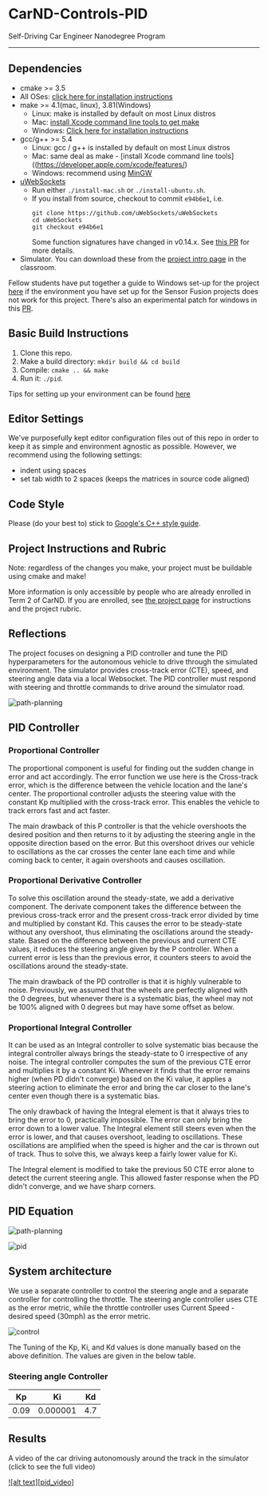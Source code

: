 # CarND-Controls-PID
Self-Driving Car Engineer Nanodegree Program

---

## Dependencies

* cmake >= 3.5
 * All OSes: [click here for installation instructions](https://cmake.org/install/)
* make >= 4.1(mac, linux), 3.81(Windows)
  * Linux: make is installed by default on most Linux distros
  * Mac: [install Xcode command line tools to get make](https://developer.apple.com/xcode/features/)
  * Windows: [Click here for installation instructions](http://gnuwin32.sourceforge.net/packages/make.htm)
* gcc/g++ >= 5.4
  * Linux: gcc / g++ is installed by default on most Linux distros
  * Mac: same deal as make - [install Xcode command line tools]((https://developer.apple.com/xcode/features/)
  * Windows: recommend using [MinGW](http://www.mingw.org/)
* [uWebSockets](https://github.com/uWebSockets/uWebSockets)
  * Run either `./install-mac.sh` or `./install-ubuntu.sh`.
  * If you install from source, checkout to commit `e94b6e1`, i.e.
    ```
    git clone https://github.com/uWebSockets/uWebSockets 
    cd uWebSockets
    git checkout e94b6e1
    ```
    Some function signatures have changed in v0.14.x. See [this PR](https://github.com/udacity/CarND-MPC-Project/pull/3) for more details.
* Simulator. You can download these from the [project intro page](https://github.com/udacity/self-driving-car-sim/releases) in the classroom.

Fellow students have put together a guide to Windows set-up for the project [here](https://s3-us-west-1.amazonaws.com/udacity-selfdrivingcar/files/Kidnapped_Vehicle_Windows_Setup.pdf) if the environment you have set up for the Sensor Fusion projects does not work for this project. There's also an experimental patch for windows in this [PR](https://github.com/udacity/CarND-PID-Control-Project/pull/3).

## Basic Build Instructions

1. Clone this repo.
2. Make a build directory: `mkdir build && cd build`
3. Compile: `cmake .. && make`
4. Run it: `./pid`. 

Tips for setting up your environment can be found [here](https://classroom.udacity.com/nanodegrees/nd013/parts/40f38239-66b6-46ec-ae68-03afd8a601c8/modules/0949fca6-b379-42af-a919-ee50aa304e6a/lessons/f758c44c-5e40-4e01-93b5-1a82aa4e044f/concepts/23d376c7-0195-4276-bdf0-e02f1f3c665d)

## Editor Settings

We've purposefully kept editor configuration files out of this repo in order to
keep it as simple and environment agnostic as possible. However, we recommend
using the following settings:

* indent using spaces
* set tab width to 2 spaces (keeps the matrices in source code aligned)

## Code Style

Please (do your best to) stick to [Google's C++ style guide](https://google.github.io/styleguide/cppguide.html).

## Project Instructions and Rubric

Note: regardless of the changes you make, your project must be buildable using
cmake and make!

More information is only accessible by people who are already enrolled in Term 2
of CarND. If you are enrolled, see [the project page](https://classroom.udacity.com/nanodegrees/nd013/parts/40f38239-66b6-46ec-ae68-03afd8a601c8/modules/f1820894-8322-4bb3-81aa-b26b3c6dcbaf/lessons/e8235395-22dd-4b87-88e0-d108c5e5bbf4/concepts/6a4d8d42-6a04-4aa6-b284-1697c0fd6562)
for instructions and the project rubric.

## Reflections

The project focuses on designing a PID controller and tune the PID hyperparameters for the autonomous vehicle to drive through the simulated environment. The simulator provides cross-track error (CTE), speed, and steering angle data via a local Websocket. The PID controller must respond with steering and throttle commands to drive around the simulator road.


![path-planning](images/Capture.GIF)


## PID Controller 

### Proportional Controller

The proportional component is useful for finding out the sudden change in error and act accordingly. The error function we use here is the Cross-track error, which is the difference between the vehicle location and the lane's center. The proportional controller adjusts the steering value with the constant Kp multiplied with the cross-track error. This enables the vehicle to track errors fast and act faster.

The main drawback of this P controller is that the vehicle overshoots the desired position and then returns to it by adjusting the steering angle in the opposite direction based on the error. But this overshoot drives our vehicle to oscillations as the car crosses the center lane each time and while coming back to center, it again overshoots and causes oscillation.

### Proportional Derivative Controller 
To solve this oscillation around the steady-state, we add a derivative component. The derivate component takes the difference between the previous cross-track error and the present cross-track error divided by time and multiplied by constant Kd. This causes the error to be steady-state without any overshoot, thus eliminating the oscillations around the steady-state. Based on the difference between the previous and current CTE values, it reduces the steering angle given by the P controller. When a current error is less than the previous error, it counters steers to avoid the oscillations around the steady-state.

The main drawback of the PD controller is that it is highly vulnerable to noise. Previously, we assumed that the wheels are perfectly aligned with the 0 degrees, but whenever there is a systematic bias, the wheel may not be 100% aligned with 0 degrees but may have some offset as below.


### Proportional Integral Controller 
It can be used as an Integral controller to solve systematic bias because the integral controller always brings the steady-state to 0 irrespective of any noise. The integral controller computes the sum of the previous CTE error and multiplies it by a constant Ki. Whenever it finds that the error remains higher (when PD didn't converge) based on the Ki value, it applies a steering action to eliminate the error and bring the car closer to the lane's center even though there is a systematic bias.

The only drawback of having the Integral element is that it always tries to bring the error to 0, practically impossible. The error can only bring the error down to a lower value. The Integral element still steers even when the error is lower, and that causes overshoot, leading to oscillations. These oscillations are amplified when the speed is higher and the car is thrown out of track. Thus to solve this, we always keep a fairly lower value for Ki.

The Integral element is modified to take the previous 50 CTE error alone to detect the current steering angle. This allowed faster response when the PD didn't converge, and we have sharp corners.


<h2>PID Equation </h2>

![path-planning](images/pid_ecuation.GIF)

<img src="images/Capture2.JPG" alt="pid"/>

<h2>System architecture </h2>

<p> We use a separate controller to control the steering angle and a separate controller for controlling the throttle. The steering angle controller uses CTE as the error metric, while the throttle controller uses Current Speed -  desired speed (30mph) as the error metric.</p>

<img src="images/Capture3.JPG" alt="control"/>


<p> The Tuning of the Kp, Ki, and Kd values is done manually based on the above definition. The values are given in the below table.</p>

<h3> Steering angle Controller </h3>

| Kp | Ki | Kd |
|  :---: |     :---:      |    :---:      |
| 0.09   | 0.000001     | 4.7           |


## Results

A video of the car driving autonomously around the track in the simulator (click to see the full video)

[![alt text][pid_video]](https://youtu.be/SR42jbhC1PY)
